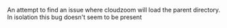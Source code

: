 An attempt to find an issue where cloudzoom will load the parent directory. In isolation this bug doesn't seem to be present